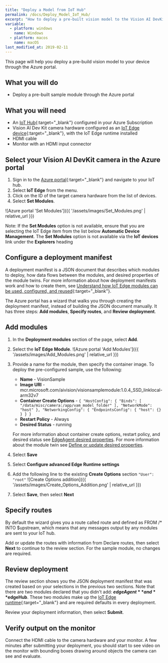 ```yaml
---
title: "Deploy a Model from IoT Hub"
permalink: /docs/Deploy_Model_IoT_Hub/
excerpt: "How to deploy a pre-built vision model to the Vision AI DevKit through the Azure portal."
variable:
  - platform: windows
    name: Windows
  - platform: macos
    name: macOS
last_modified_at: 2019-02-11
---
```

This page will help you deploy a pre-build vision model to your device through the Azure portal.


## What you will do
* Deploy a pre-built sample module through the Azure portal

## What you will need
* An [IoT Hub](https://docs.microsoft.com/en-us/azure/iot-hub/iot-hub-create-through-portal){:target="_blank"} configured in your Azure Subscription
* Vision AI Dev Kit camera hardware configured as an [IoT Edge device](https://docs.microsoft.com/en-us/azure/iot-edge/how-to-register-device-portal){:target="_blank"}, with the IoT Edge runtime installed
* HDMI cable
* Monitor with an HDMI input connector

## Select your Vision AI DevKit camera in the Azure portal
1. Sign in to the [Azure portal](https://portal.azure.com/){:target="_blank"} and navigate to your IoT hub.
2. Select **IoT Edge** from the menu.
3. Click on the ID of the target camera hardware from the list of devices.
4. Select **Set Modules**.

![Azure portal 'Set Modules']({{ '/assets/images/Set_Modules.png' | relative_url }})

Note:  If the **Set Modules** option is not available, ensure that you are selecting the IoT Edge item from the list below **Automatic Device Management**.  The **Set Modules** option is not available via the **IoT devices** link under the **Explorers** heading

## Configure a deployment manifest
A deployment manifest is a JSON document that describes which modules to deploy, how data flows between the modules, and desired properties of the module twins. For more information about how deployment manifests work and how to create them, see [Understand how IoT Edge modules can be used, configured, and reused](https://docs.microsoft.com/en-us/azure/iot-edge/module-composition){:target="_blank"}.

The Azure portal has a wizard that walks you through creating the deployment manifest, instead of building the JSON document manually. It has three steps: **Add modules**, **Specify routes**, and **Review deployment**.

## Add modules
1. In the **Deployment modules** section of the page, select **Add**.
2. Select the **IoT Edge Module**. ![Azure portal 'Add Modules']({{ '/assets/images/Add_Modules.png' | relative_url }})
3. Provide a name for the module, then specify the container image. To deploy the pre-configured sample, use the following:

	* **Name** - VisionSample
	* **Image URI** - mcr.microsoft.com/aivision/visionsamplemodule:1.0.4_SSD_linklocal-arm32v7
	* **Container Create Options** - `{
  "HostConfig": {
    "Binds": [
      "/data/misc/camera:/app/vam_model_folder"
    ],
    "NetworkMode": "host"
  },
  "NetworkingConfig": {
    "EndpointsConfig": {
      "host": {}
    }
  }
}
` 
	* **Restart Policy** - Always
	* **Desired Status** - running

    For more information about container create options, restart policy, and desired status see [EdgeAgent desired properties](https://docs.microsoft.com/en-us/azure/iot-edge/module-edgeagent-edgehub#edgeagent-desired-properties). For more information about the module twin see [Define or update desired properties](https://docs.microsoft.com/en-us/azure/iot-edge/module-composition#define-or-update-desired-properties).

4. Select **Save**
5. Select **Configure advanced Edge Runtime settings** 
6. Add the following line to the existing **Create Options** section `"User": "root"` ![Create Options addition]({{ '/assets/images/Create_Options_Addition.png' | relative_url }})
7. Select **Save**, then select **Next**

## Specify routes
By default the wizard gives you a route called route and defined as FROM /* INTO $upstream, which means that any messages output by any modules are sent to your IoT hub.

Add or update the routes with information from Declare routes, then select **Next** to continue to the review section. For the sample module, no changes are required.

## Review deployment
The review section shows you the JSON deployment manifest that was created based on your selections in the previous two sections. Note that there are two modules declared that you didn't add: **$edgeAgent** and **$edgeHub**. These two modules make up the [IoT Edge runtime](https://docs.microsoft.com/en-us/azure/iot-edge/iot-edge-runtime){:target="_blank"} and are required defaults in every deployment.

Review your deployment information, then select **Submit**.

## Verify output on the monitor
Connect the HDMI cable to the camera hardware and your monitor. A few minutes after submitting your deployment, you should start to see video on the monitor with bounding boxes drawing around objects the camera can see and evaluate.


